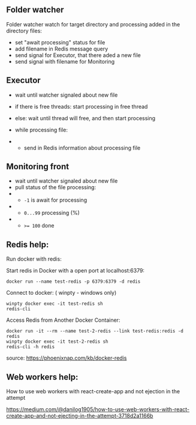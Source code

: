 ## Folder watcher

Folder watcher watch for target directory and processing added in the directory files:

- set "await processing" status for file
- add filename in Redis message query
- send signal for Executor, that there aded a new file
- send signal with filename for Monitoring

## Executor

- wait until watcher signaled about new file
- if there is free threads: start processing in free thread
- else: wait until thread will free, and then start processing

- while processing file:
- - send in Redis information about processing file

## Monitoring front

- wait until watcher signaled about new file
- pull status of the file processing:
- - `-1` is await for processing
- - `0...99` processing (%)
- - `>= 100` done

## Redis help:

Run docker with redis:

Start redis in Docker with a open port at localhost:6379:

```
docker run --name test-redis -p 6379:6379 -d redis
```

Connect to docker: ( winpty - windows only)

```
winpty docker exec -it test-redis sh
redis-cli
```

Access Redis from Another Docker Container:

```
docker run -it --rm --name test-2-redis --link test-redis:redis -d redis
winpty docker exec -it test-2-redis sh
redis-cli -h redis
```

source: https://phoenixnap.com/kb/docker-redis

## Web workers help:

How to use web workers with react-create-app and not ejection in the attempt

https://medium.com/@danilog1905/how-to-use-web-workers-with-react-create-app-and-not-ejecting-in-the-attempt-3718d2a1166b
